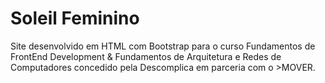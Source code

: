 # Soleil Feminino

Site desenvolvido em HTML com Bootstrap para o curso Fundamentos de FrontEnd Development & Fundamentos de Arquitetura e Redes de Computadores concedido pela Descomplica em parceria com o >MOVER.

<a href="https://maytearaujo.github.io/soleil/"></a>

